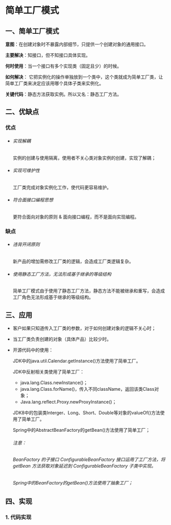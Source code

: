 # 简单工厂模式

## 一、简单工厂模式

**意图**：在创建对象时不暴露内部细节，只提供一个创建对象的通用接口。     

**主要解决**：知接口，但不知接口具体实现。

**何时使用**：当一个接口有多个实现类（固定且少）的时候。

**如何解决**： 它把实例化的操作单独放到一个类中，这个类就成为简单工厂类，让简单工厂类来决定应该用哪个具体子类来实例化。

**关键代码**：静态方法获取实例。所以又名：静态工厂方法。

## 二、优缺点

### 优点

- ###### 实现解耦

  实例的创建与使用隔离，使用者不关心类对象实例的创建，实现了解耦；

- ###### 实现可维护性

  工厂类完成对象实例化工作，使代码更容易维护。 

- ###### 符合面接口编程思想

  更符合面向对象的原则 & 面向接口编程，而不是面向实现编程。

### 缺点

- ###### 违背开闭原则

  新产品的增加需修改工厂类的逻辑，会造成工厂类逻辑复杂。

- ###### 使用静态工厂方法，无法形成基于继承的等级结构

  简单工厂模式由于使用了静态工厂方法，静态方法不能被继承和重写，会造成工厂角色无法形成基于继承的等级结构。



## 三、应用

- 客户如果只知道传入工厂类的参数，对于如何创建对象的逻辑不关心时；

- 当工厂类负责创建的对象（具体产品）比较少时。

- 开源代码中的使用：

  JDK中的java.util.Calendar.getInstance()方法使用了简单工厂。

  JDK中反射相关类使用了简单工厂：

  - java.lang.Class.newInstance()；
  - java.lang.Class.forName()，传入不同className，返回该类Class对象；
  - Java.lang.reflect.Proxy.newProxyInstance()；

  JDK8中的包装类Interger、Long、Short、Double等对象的valueOf()方法使用了简单工厂。

  Spring中的AbstractBeanFactory的getBean()方法使用了简单工厂；

  ###### 注意：

  ###### BeanFactory 的子接口 ConfigurableBeanFactory 接口运用了工厂方法，将 getBean 方法获取对象延迟到 ConfigurableBeanFactory 子类中实现。

  ###### Spring中的BeanFactory的getBean()方法使用了抽象工厂；
  
  

## 四、实现

### 1. 代码实现
